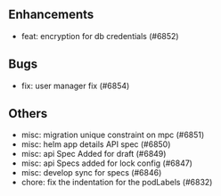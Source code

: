 ## Enhancements
- feat: encryption for db credentials (#6852)
## Bugs
- fix: user manager fix (#6854)
## Others
- misc: migration unique constraint on mpc (#6851)
- misc: helm app details API spec (#6850)
- misc: api Spec Added for draft (#6849)
- misc: api Specs added for lock config (#6847)
- misc: develop sync for specs (#6846)
- chore: fix the indentation for the podLabels (#6832)
